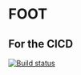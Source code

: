 # FOOT

## For the CICD


[![Build status](https://build.appcenter.ms/v0.1/apps/64a07ecf-eca9-4af8-8f6a-45a9ec338734/branches/dev/badge)](https://appcenter.ms)
